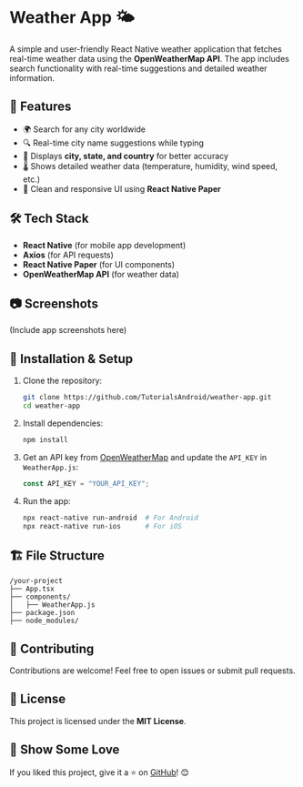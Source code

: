 # Weather App 🌤️

A simple and user-friendly React Native weather application that fetches real-time weather data using the **OpenWeatherMap API**. The app includes search functionality with real-time suggestions and detailed weather information.

## 🚀 Features
- 🌍 Search for any city worldwide
- 🔍 Real-time city name suggestions while typing
- 📍 Displays **city, state, and country** for better accuracy
- 🌡️ Shows detailed weather data (temperature, humidity, wind speed, etc.)
- 🎨 Clean and responsive UI using **React Native Paper**

## 🛠️ Tech Stack
- **React Native** (for mobile app development)
- **Axios** (for API requests)
- **React Native Paper** (for UI components)
- **OpenWeatherMap API** (for weather data)

## 📷 Screenshots
(Include app screenshots here)

## 🔧 Installation & Setup

1. Clone the repository:
   ```sh
   git clone https://github.com/TutorialsAndroid/weather-app.git
   cd weather-app
   ```

2. Install dependencies:
   ```sh
   npm install
   ```

3. Get an API key from [OpenWeatherMap](https://openweathermap.org/api) and update the `API_KEY` in `WeatherApp.js`:
   ```js
   const API_KEY = "YOUR_API_KEY";
   ```

4. Run the app:
   ```sh
   npx react-native run-android  # For Android
   npx react-native run-ios      # For iOS
   ```

## 🏗️ File Structure
```
/your-project
├── App.tsx
├── components/
│   ├── WeatherApp.js
├── package.json
├── node_modules/
```

## 🤝 Contributing
Contributions are welcome! Feel free to open issues or submit pull requests.

## 📄 License
This project is licensed under the **MIT License**.

## 🌟 Show Some Love
If you liked this project, give it a ⭐ on [GitHub](https://github.com/yourusername/weather-app)! 😊